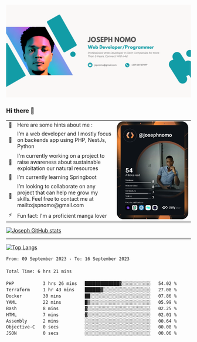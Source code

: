 ![Banner of my profile!](/Joseph_NOMO_NEW.png "Banner")

### Hi there 👋

<!--- | --  | 👋  | Here are some hints about me :                                                                                                 | <td rowspan=6><img src="/devcard.svg" width="400" alt="Joseph NOMO's Dev Card"/></td> |
| --- | --- | ------------------------------------------------------------------------------------------------------------------------------ | ------------------------------------------------------------------------------------- |
| --  | 🔭  | I’m a web developer and I mostly focus on backends app using PHP, NestJs, Python                                               |
| --  | 🦁  | I'm currently working on a project to raise awareness about sustainable exploitation our natural resources                     |
| --  | 🌱  | I’m currently learning Springboot                                                                                              |
| --  | 👯  | I’m looking to collaborate on any project that can help me grow my skills. Feel free to contact me at mailto:jspnomo@gmail.com |
| --  | ⚡  | Fun fact: I'm a proficient manga lover                                                                                         |
--->

<table>
    <tr>
        <td width="1%">👋</td>
        <td width="55%">Here are some hints about me :</td>
        <td rowspan=6 width="44%"><img src="/devcard.svg" width="400" alt="Joseph NOMO's Dev Card"/></td>
    </tr>
    <tr>
        <td>🔭</td>
        <td>I’m a web developer and I mostly focus on backends app using PHP, NestJs, Python</td>
    </tr>
    <tr>
        <td>🦁</td>
        <td>I'm currently working on a project to raise awareness about sustainable exploitation our natural resources</td>
    </tr>
    <tr>
        <td>🌱</td>
        <td>I’m currently learning Springboot</td>
    </tr>
    <tr>
        <td>👯</td>
        <td>I’m looking to collaborate on any project that can help me grow my skills. Feel free to contact me at mailto:jspnomo@gmail.com</td>
    </tr>
    <tr>
        <td>⚡</td>
        <td>Fun fact: I'm a proficient manga lover</td>
    </tr>

</table>

[![Joseph GitHub stats](https://github-readme-stats-seven-sigma-53.vercel.app/api?username=Jspascal)](https://github.com/Jspascal/github-readme-stats)

---

[![Top Langs](https://github-readme-stats-seven-sigma-53.vercel.app/api/top-langs/?username=Jspascal&layout=compact)](https://github.com/Jspascal/github-readme-stats)

<!--START_SECTION:waka-->

```txt
From: 09 September 2023 - To: 16 September 2023

Total Time: 6 hrs 21 mins

PHP           3 hrs 26 mins   █████████████▓░░░░░░░░░░░   54.02 %
Terraform     1 hr 43 mins    ██████▓░░░░░░░░░░░░░░░░░░   27.08 %
Docker        30 mins         ██░░░░░░░░░░░░░░░░░░░░░░░   07.86 %
YAML          22 mins         █▒░░░░░░░░░░░░░░░░░░░░░░░   05.99 %
Bash          8 mins          ▓░░░░░░░░░░░░░░░░░░░░░░░░   02.25 %
HTML          7 mins          ▓░░░░░░░░░░░░░░░░░░░░░░░░   02.01 %
Assembly      2 mins          ░░░░░░░░░░░░░░░░░░░░░░░░░   00.64 %
Objective-C   0 secs          ░░░░░░░░░░░░░░░░░░░░░░░░░   00.08 %
JSON          0 secs          ░░░░░░░░░░░░░░░░░░░░░░░░░   00.06 %
```

<!--END_SECTION:waka-->
